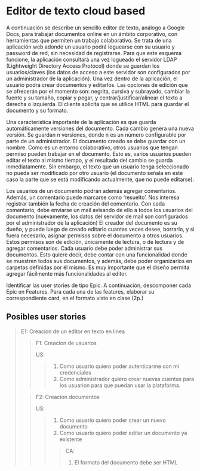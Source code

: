 # Editor de texto cloud based

A continuación se describe un sencillo editor de texto, análogo a Google Docs, para trabajar documentos online en un
ámbito corporativo, con herramientas que permiten un trabajo colaborativo. Se trata de una aplicación web adonde un
usuario podrá loguearse con su usuario y password de red, sin necesidad de registrarse. Para que este esquema
funcione, la aplicación consultará una vez logueado el servidor LDAP (Lightweight Directory Access Protocol)
donde se guardan los usuarios/claves (los datos de acceso a este servidor son configurados por un administrador de la
aplicación). Una vez dentro de la aplicación, el usuario podrá crear documentos y editarlos. Las opciones de edición que
se ofrecerán por el momento son: negrita, cursiva y subrayado, cambiar la fuente y su tamaño, copiar y pegar, y
centrar/justificar/alinear el texto a derecha o izquierda. El cliente solicita que se utilice HTML para guardar el documento
y su formato.

Una característica importante de la aplicación es que guarda automáticamente versiones del documento. Cada cambio
genera una nueva versión. Se guardan n versiones, donde n es un número configurable por parte de un administrador.
El documento creado se debe guardar con un nombre. Como es un entorno colaborativo, otros usuarios que tengan
permiso pueden trabajar en el documento. Esto es, varios usuarios pueden editar el texto al mismo tiempo, y el
resultado del cambio se guarda inmediatamente. Sin embargo, el texto que un usuario tenga seleccionado no puede ser
modificado por otro usuario (el documento señala en este caso la parte que se está modificando actualmente, que no
puede editarse).

Los usuarios de un documento podrán además agregar comentarios. Además, un comentario puede marcarse como
‘resuelto’. Nos interesa registrar también la fecha de creación del comentario. Con cada comentario, debe enviarse un
mail avisando de ello a todos los usuarios del documento (nuevamente, los datos del servidor de mail son configurados
por el administrador de la aplicación)
El creador del documento es su dueño, y puede luego de creado editarlo cuantas veces desee, borrarlo, y si fuera
necesario, asignar permisos sobre el documento a otros usuarios. Estos permisos son de edición, únicamente de lectura,
o de lectura y de agregar comentarios.
Cada usuario debe poder administrar sus documentos. Esto quiere decir, debe contar con una funcionalidad donde se
muestren todos sus documentos, y además, debe poder organizarlos en carpetas definidas por él mismo.
Es muy importante que el diseño permita agregar fácilmente más funcionalidades al editor.

Identificar las user stories de tipo Epic. A continuación, descomponer cada Epic en Features. Para cada una de
las features, elaborar su correspondiente card, en el formato visto en clase (2p.)

## Posibles user stories

> E1: Creacion de un editor en texto en linea
>
> > F1: Creacion de usuarios
> >
> > US:
> > > 1. Como usuario quiero poder autenticarme con mi credenciales
> > > 2. Como administrador quiero crear nuevas cuentas para los usuarion para que puedan usar la plataforma.
> 
> > F2: Creacion documentos
> >
> > US:
> > > 1. Como usuario quiero poder crear un nuevo documento
> > > 2. Como usuario quiero poder editar un documento ya existente
> > > > CA:
> > > > 1. El formato del documento debe ser HTML
> 






